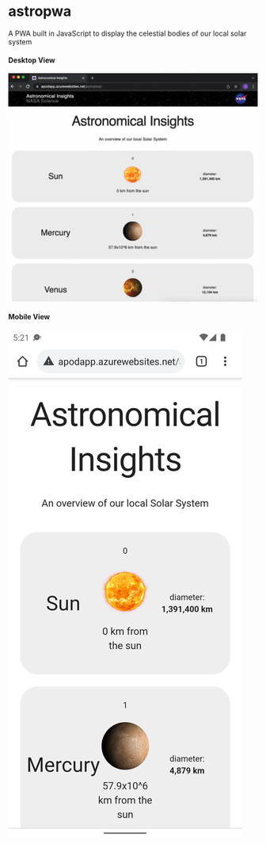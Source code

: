 # astropwa
A PWA built in JavaScript to display the celestial bodies of our local solar system

#### Desktop View
![desktop](https://raw.githubusercontent.com/jakesq/astropwa/main/desktop.png)

#### Mobile View
![mobile](https://raw.githubusercontent.com/jakesq/astropwa/main/mobile.png)
